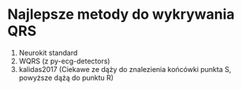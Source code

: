 # Najlepsze metody do wykrywania QRS
1. Neurokit standard 
2. WQRS (z py-ecg-detectors)
3. kalidas2017 (Ciekawe ze dąży do znalezienia końcówki punkta S, powyższe dążą do punktu R)
